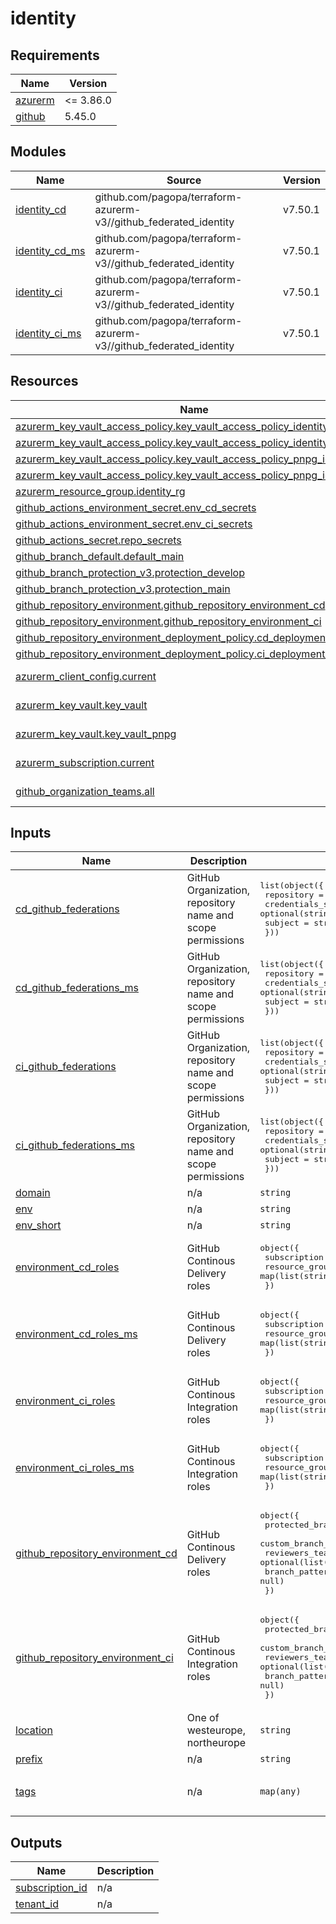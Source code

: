 # identity

<!-- BEGINNING OF PRE-COMMIT-TERRAFORM DOCS HOOK -->
## Requirements

| Name | Version |
|------|---------|
| <a name="requirement_azurerm"></a> [azurerm](#requirement\_azurerm) | <= 3.86.0 |
| <a name="requirement_github"></a> [github](#requirement\_github) | 5.45.0 |

## Modules

| Name | Source | Version |
|------|--------|---------|
| <a name="module_identity_cd"></a> [identity\_cd](#module\_identity\_cd) | github.com/pagopa/terraform-azurerm-v3//github_federated_identity | v7.50.1 |
| <a name="module_identity_cd_ms"></a> [identity\_cd\_ms](#module\_identity\_cd\_ms) | github.com/pagopa/terraform-azurerm-v3//github_federated_identity | v7.50.1 |
| <a name="module_identity_ci"></a> [identity\_ci](#module\_identity\_ci) | github.com/pagopa/terraform-azurerm-v3//github_federated_identity | v7.50.1 |
| <a name="module_identity_ci_ms"></a> [identity\_ci\_ms](#module\_identity\_ci\_ms) | github.com/pagopa/terraform-azurerm-v3//github_federated_identity | v7.50.1 |

## Resources

| Name | Type |
|------|------|
| [azurerm_key_vault_access_policy.key_vault_access_policy_identity_cd](https://registry.terraform.io/providers/hashicorp/azurerm/latest/docs/resources/key_vault_access_policy) | resource |
| [azurerm_key_vault_access_policy.key_vault_access_policy_identity_ci](https://registry.terraform.io/providers/hashicorp/azurerm/latest/docs/resources/key_vault_access_policy) | resource |
| [azurerm_key_vault_access_policy.key_vault_access_policy_pnpg_identity_cd](https://registry.terraform.io/providers/hashicorp/azurerm/latest/docs/resources/key_vault_access_policy) | resource |
| [azurerm_key_vault_access_policy.key_vault_access_policy_pnpg_identity_ci](https://registry.terraform.io/providers/hashicorp/azurerm/latest/docs/resources/key_vault_access_policy) | resource |
| [azurerm_resource_group.identity_rg](https://registry.terraform.io/providers/hashicorp/azurerm/latest/docs/resources/resource_group) | resource |
| [github_actions_environment_secret.env_cd_secrets](https://registry.terraform.io/providers/integrations/github/5.45.0/docs/resources/actions_environment_secret) | resource |
| [github_actions_environment_secret.env_ci_secrets](https://registry.terraform.io/providers/integrations/github/5.45.0/docs/resources/actions_environment_secret) | resource |
| [github_actions_secret.repo_secrets](https://registry.terraform.io/providers/integrations/github/5.45.0/docs/resources/actions_secret) | resource |
| [github_branch_default.default_main](https://registry.terraform.io/providers/integrations/github/5.45.0/docs/resources/branch_default) | resource |
| [github_branch_protection_v3.protection_develop](https://registry.terraform.io/providers/integrations/github/5.45.0/docs/resources/branch_protection_v3) | resource |
| [github_branch_protection_v3.protection_main](https://registry.terraform.io/providers/integrations/github/5.45.0/docs/resources/branch_protection_v3) | resource |
| [github_repository_environment.github_repository_environment_cd](https://registry.terraform.io/providers/integrations/github/5.45.0/docs/resources/repository_environment) | resource |
| [github_repository_environment.github_repository_environment_ci](https://registry.terraform.io/providers/integrations/github/5.45.0/docs/resources/repository_environment) | resource |
| [github_repository_environment_deployment_policy.cd_deployment_policy](https://registry.terraform.io/providers/integrations/github/5.45.0/docs/resources/repository_environment_deployment_policy) | resource |
| [github_repository_environment_deployment_policy.ci_deployment_policy](https://registry.terraform.io/providers/integrations/github/5.45.0/docs/resources/repository_environment_deployment_policy) | resource |
| [azurerm_client_config.current](https://registry.terraform.io/providers/hashicorp/azurerm/latest/docs/data-sources/client_config) | data source |
| [azurerm_key_vault.key_vault](https://registry.terraform.io/providers/hashicorp/azurerm/latest/docs/data-sources/key_vault) | data source |
| [azurerm_key_vault.key_vault_pnpg](https://registry.terraform.io/providers/hashicorp/azurerm/latest/docs/data-sources/key_vault) | data source |
| [azurerm_subscription.current](https://registry.terraform.io/providers/hashicorp/azurerm/latest/docs/data-sources/subscription) | data source |
| [github_organization_teams.all](https://registry.terraform.io/providers/integrations/github/5.45.0/docs/data-sources/organization_teams) | data source |

## Inputs

| Name | Description | Type | Default | Required |
|------|-------------|------|---------|:--------:|
| <a name="input_cd_github_federations"></a> [cd\_github\_federations](#input\_cd\_github\_federations) | GitHub Organization, repository name and scope permissions | <pre>list(object({<br>    repository        = string<br>    credentials_scope = optional(string, "environment")<br>    subject           = string<br>  }))</pre> | n/a | yes |
| <a name="input_cd_github_federations_ms"></a> [cd\_github\_federations\_ms](#input\_cd\_github\_federations\_ms) | GitHub Organization, repository name and scope permissions | <pre>list(object({<br>    repository        = string<br>    credentials_scope = optional(string, "environment")<br>    subject           = string<br>  }))</pre> | n/a | yes |
| <a name="input_ci_github_federations"></a> [ci\_github\_federations](#input\_ci\_github\_federations) | GitHub Organization, repository name and scope permissions | <pre>list(object({<br>    repository        = string<br>    credentials_scope = optional(string, "environment")<br>    subject           = string<br>  }))</pre> | n/a | yes |
| <a name="input_ci_github_federations_ms"></a> [ci\_github\_federations\_ms](#input\_ci\_github\_federations\_ms) | GitHub Organization, repository name and scope permissions | <pre>list(object({<br>    repository        = string<br>    credentials_scope = optional(string, "environment")<br>    subject           = string<br>  }))</pre> | n/a | yes |
| <a name="input_domain"></a> [domain](#input\_domain) | n/a | `string` | `"infra"` | no |
| <a name="input_env"></a> [env](#input\_env) | n/a | `string` | n/a | yes |
| <a name="input_env_short"></a> [env\_short](#input\_env\_short) | n/a | `string` | n/a | yes |
| <a name="input_environment_cd_roles"></a> [environment\_cd\_roles](#input\_environment\_cd\_roles) | GitHub Continous Delivery roles | <pre>object({<br>    subscription    = list(string)<br>    resource_groups = map(list(string))<br>  })</pre> | n/a | yes |
| <a name="input_environment_cd_roles_ms"></a> [environment\_cd\_roles\_ms](#input\_environment\_cd\_roles\_ms) | GitHub Continous Delivery roles | <pre>object({<br>    subscription    = list(string)<br>    resource_groups = map(list(string))<br>  })</pre> | n/a | yes |
| <a name="input_environment_ci_roles"></a> [environment\_ci\_roles](#input\_environment\_ci\_roles) | GitHub Continous Integration roles | <pre>object({<br>    subscription    = list(string)<br>    resource_groups = map(list(string))<br>  })</pre> | n/a | yes |
| <a name="input_environment_ci_roles_ms"></a> [environment\_ci\_roles\_ms](#input\_environment\_ci\_roles\_ms) | GitHub Continous Integration roles | <pre>object({<br>    subscription    = list(string)<br>    resource_groups = map(list(string))<br>  })</pre> | n/a | yes |
| <a name="input_github_repository_environment_cd"></a> [github\_repository\_environment\_cd](#input\_github\_repository\_environment\_cd) | GitHub Continous Delivery roles | <pre>object({<br>    protected_branches     = bool<br>    custom_branch_policies = bool<br>    reviewers_teams        = optional(list(string), [])<br>    branch_pattern         = optional(string, null)<br>  })</pre> | n/a | yes |
| <a name="input_github_repository_environment_ci"></a> [github\_repository\_environment\_ci](#input\_github\_repository\_environment\_ci) | GitHub Continous Integration roles | <pre>object({<br>    protected_branches     = bool<br>    custom_branch_policies = bool<br>    reviewers_teams        = optional(list(string), [])<br>    branch_pattern         = optional(string, null)<br>  })</pre> | n/a | yes |
| <a name="input_location"></a> [location](#input\_location) | One of westeurope, northeurope | `string` | n/a | yes |
| <a name="input_prefix"></a> [prefix](#input\_prefix) | n/a | `string` | n/a | yes |
| <a name="input_tags"></a> [tags](#input\_tags) | n/a | `map(any)` | <pre>{<br>  "CreatedBy": "Terraform"<br>}</pre> | no |

## Outputs

| Name | Description |
|------|-------------|
| <a name="output_subscription_id"></a> [subscription\_id](#output\_subscription\_id) | n/a |
| <a name="output_tenant_id"></a> [tenant\_id](#output\_tenant\_id) | n/a |
<!-- END OF PRE-COMMIT-TERRAFORM DOCS HOOK -->
